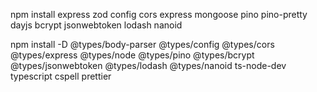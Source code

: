 npm install express zod config cors express mongoose pino pino-pretty dayjs bcrypt jsonwebtoken lodash nanoid

npm install -D @types/body-parser @types/config @types/cors @types/express @types/node @types/pino @types/bcrypt @types/jsonwebtoken @types/lodash @types/nanoid ts-node-dev typescript cspell prettier
